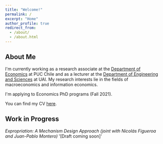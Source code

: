 ```yaml
---
title: "Welcome!"
permalink: /
excerpt: "Home"
author_profile: true
redirect_from: 
  - /about/
  - /about.html
---
```


## About Me

I'm currently working as a research associate at the [Department of Economics](http://economia.uc.cl) at PUC Chile and as a lecturer at the [Department of Engineering and Sciences](https://ingenieria.uai.cl/) at UAI. My research interests lie in the fields of macroeconomics and information economics.

I'm applying to Economics PhD programs (Fall 2021).

You can find my CV [here](https://vjimenezg.github.io/files/CV_VJG.pdf).

##  Work in Progress

*Expropriation: A Mechanism Design Approach (joint with  Nicolás Figueroa and Juan-Pablo Montero)* '[Draft coming soon]'

